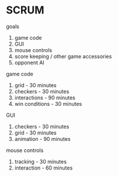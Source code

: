 # SCRUM

goals
1. game code
2. GUI
3. mouse controls
4. score keeping / other game accessories
5. opponent AI

game code
1. grid - 30 minutes
2. checkers - 30 minutes
3. interactions - 90 minutes
4. win conditions - 30 minutes

GUI
1. checkers - 30 minutes
2. grid - 30 minutes
3. animation - 90 minutes

mouse controls
1. tracking - 30 minutes
2. interaction - 60 minutes
